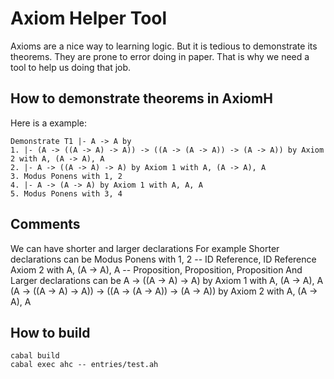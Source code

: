 # Axiom Helper Tool

Axioms are a nice way to learning logic. But it is tedious to demonstrate
its theorems. They are prone to error doing in paper. That is why we need a
tool to help us doing that job.

## How to demonstrate theorems in AxiomH
Here is a example:

~~~
Demonstrate T1 |- A -> A by
1. |- (A -> ((A -> A) -> A)) -> ((A -> (A -> A)) -> (A -> A)) by Axiom 2 with A, (A -> A), A
2. |- A -> ((A -> A) -> A) by Axiom 1 with A, (A -> A), A
3. Modus Ponens with 1, 2
4. |- A -> (A -> A) by Axiom 1 with A, A, A
5. Modus Ponens with 3, 4
~~~

## Comments
We can have shorter and larger declarations
For example Shorter declarations can be
  Modus Ponens with 1, 2  -- ID Reference, ID Reference
  Axiom 2 with A, (A -> A), A -- Proposition, Proposition, Proposition
And Larger declarations can be
  A -> ((A -> A) -> A) by Axiom 1 with A, (A -> A), A
  (A -> ((A -> A) -> A)) -> ((A -> (A -> A)) -> (A -> A)) by Axiom 2 with A, (A -> A), A

## How to build
~~~
cabal build
cabal exec ahc -- entries/test.ah
~~~
